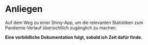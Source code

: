 # Anliegen
Auf dem Weg zu einer Shiny-App, um die relevanten Statistiken zum Pandemie-Verlauf übersichtlich zugänglich zu machen.

**Eine vorbildliche Dokumentation folgt, sobald ich Zeit dafür finde.**

